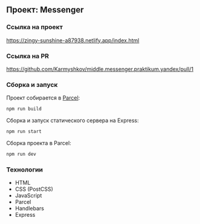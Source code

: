 ## Проект: Messenger

### Ссылка на проект

https://zingy-sunshine-a87938.netlify.app/index.html

### Ссылка на PR

https://github.com/Karmyshkov/middle.messenger.praktikum.yandex/pull/1

### Сборка и запуск

Проект собирается в [Parcel](https://parceljs.org/):

```bash
npm run build
```

Сборка и запуск статического сервера на Express:

```bash
npm run start
```

Сборка проекта в Parcel:

```bash
npm run dev
```

### Технологии

- HTML
- CSS (PostCSS)
- JavaScript
- Parcel
- Handlebars
- Express
